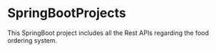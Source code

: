 # SpringBootProjects
This SpringBoot project includes all the Rest APIs regarding the food ordering system.

